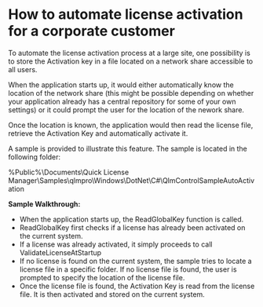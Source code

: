 # How to automate license activation for a corporate customer

To automate the license activation process at a large site, one possibility is to store the Activation key in a file located on a network share accessible to all users.

When the application starts up, it would either automatically know the location of the network share (this might be possible depending on whether your application already has a central repository for some of your own settings) or it could prompt the user for the location of the nework share.

Once the location is known, the application would then read the license file, retrieve the Activation Key and automatically activate it.&#x20;

A sample is provided to illustrate this feature. The sample is located in the following folder:

%Public%\Documents\Quick License Manager\Samples\qlmpro\Windows\DotNet\C#\QlmControlSampleAutoActivation&#x20;

**Sample Walkthrough:**

* When the application starts up, the ReadGlobalKey function is called.
* ReadGlobalKey first checks if a license has already been activated on the current system.
* If a license was already activated, it simply proceeds to call ValidateLicenseAtStartup
* If no license is found on the current system, the sample tries to locate a license file in a specific folder. If no license file is found, the user is prompted to specify the location of the license file.
* Once the license file is found, the Activation Key is read from the license file. It is  then activated and stored on the current system.
